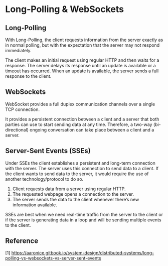 # Long-Polling & WebSockets

## Long-Polling

With Long-Polling, the client requests information from the server exactly as in normal polling, but with the expectation that the server may not respond immediately.

The client makes an initial request using regular HTTP and then waits for a response. The server delays its response until an update is available or a timeout has occurred. When an update is available, the server sends a full response to the client.

## WebSockets

WebSocket provides a full duplex communication channels over a single TCP connection.

It provides a persistent connection between a client and a server that both parties can use to start sending data at any time. Therefore, a two-way (bi-directional) ongoing conversation can take place between a client and a server.

## Server-Sent Events (SSEs)

Under SSEs the client establishes a persistent and long-term connection with the server. The server uses this connection to send data to a client. If the client wants to send data to the server, it would require the use of another technology/protocol to do so.

1. Client requests data from a server using regular HTTP.
2. The requested webpage opens a connection to the server.
3. The server sends the data to the client whenever there’s new information available.

SSEs are best when we need real-time traffic from the server to the client or if the server is generating data in a loop and will be sending multiple events to the client.

## Reference

[1] <https://aaronice.gitbook.io/system-design/distributed-systems/long-polling-vs-websockets-vs-server-sent-events>
